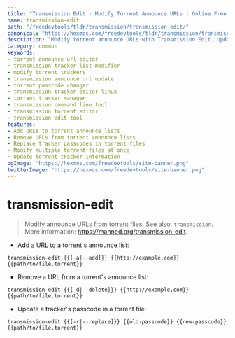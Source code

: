 ```yaml
---
title: "Transmission Edit - Modify Torrent Announce URLs | Online Free DevTools by Hexmos"
name: transmission-edit
path: "/freedevtools/tldr/transmission/transmission-edit/"
canonical: "https://hexmos.com/freedevtools/tldr/transmission/transmission-edit/"
description: "Modify torrent announce URLs with Transmission Edit. Update tracker lists and passcodes with this command line tool. Free online tool, no registration required."
category: common
keywords:
- torrent announce url editor
- transmission tracker list modifier
- modify torrent trackers
- transmission announce url update
- torrent passcode changer
- transmission tracker editor linux
- torrent tracker manager
- transmission command line tool
- transmission torrent editor
- transmission edit tool
features:
- Add URLs to torrent announce lists
- Remove URLs from torrent announce lists
- Replace tracker passcodes in torrent files
- Modify multiple torrent files at once
- Update torrent tracker information
ogImage: "https://hexmos.com/freedevtools/site-banner.png"
twitterImage: "https://hexmos.com/freedevtools/site-banner.png"
---
```


# transmission-edit

> Modify announce URLs from torrent files.
> See also: `transmission`.
> More information: <https://manned.org/transmission-edit>.

- Add a URL to a torrent's announce list:

`transmission-edit {{[-a|--add]}} {{http://example.com}} {{path/to/file.torrent}}`

- Remove a URL from a torrent's announce list:

`transmission-edit {{[-d|--delete]}} {{http://example.com}} {{path/to/file.torrent}}`

- Update a tracker's passcode in a torrent file:

`transmission-edit {{[-r|--replace]}} {{old-passcode}} {{new-passcode}} {{path/to/file.torrent}}`
